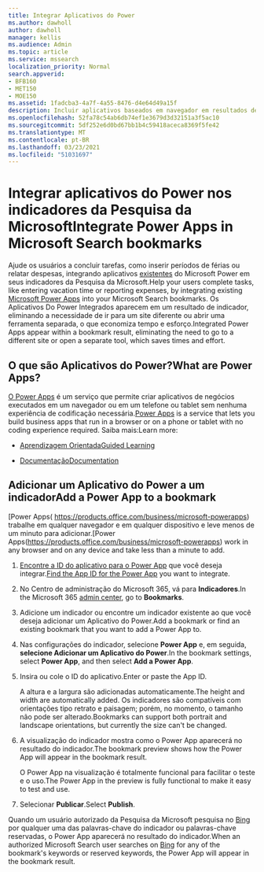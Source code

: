 ```yaml
---
title: Integrar Aplicativos do Power
ms.author: dawholl
author: dawholl
manager: kellis
ms.audience: Admin
ms.topic: article
ms.service: mssearch
localization_priority: Normal
search.appverid:
- BFB160
- MET150
- MOE150
ms.assetid: 1fadcba3-4a7f-4a55-8476-d4e64d49a15f
description: Incluir aplicativos baseados em navegador em resultados de indicadores para a Pesquisa da Microsoft
ms.openlocfilehash: 52fa78c54ab6db74ef1e3679d3d32151a3f5ac10
ms.sourcegitcommit: 5df252e6d0bd67bb1b4c59418aceca8369f5fe42
ms.translationtype: MT
ms.contentlocale: pt-BR
ms.lasthandoff: 03/23/2021
ms.locfileid: "51031697"
---
```

# <a name="integrate-power-apps-in-microsoft-search-bookmarks"></a><span data-ttu-id="53636-103">Integrar aplicativos do Power nos indicadores da Pesquisa da Microsoft</span><span class="sxs-lookup"><span data-stu-id="53636-103">Integrate Power Apps in Microsoft Search bookmarks</span></span>
   
<span data-ttu-id="53636-104">Ajude os usuários a concluir tarefas, como inserir períodos de férias ou relatar despesas, integrando aplicativos [existentes](https://products.office.com/business/microsoft-powerapps) do Microsoft Power em seus indicadores da Pesquisa da Microsoft.</span><span class="sxs-lookup"><span data-stu-id="53636-104">Help your users complete tasks, like entering vacation time or reporting expenses, by integrating existing [Microsoft Power Apps](https://products.office.com/business/microsoft-powerapps) into your Microsoft Search bookmarks.</span></span> <span data-ttu-id="53636-105">Os Aplicativos Do Power Integrados aparecem em um resultado de indicador, eliminando a necessidade de ir para um site diferente ou abrir uma ferramenta separada, o que economiza tempo e esforço.</span><span class="sxs-lookup"><span data-stu-id="53636-105">Integrated Power Apps appear within a bookmark result, eliminating the need to go to a different site or open a separate tool, which saves times and effort.</span></span>
  
## <a name="what-are-power-apps"></a><span data-ttu-id="53636-106">O que são Aplicativos do Power?</span><span class="sxs-lookup"><span data-stu-id="53636-106">What are Power Apps?</span></span>

<span data-ttu-id="53636-107">[O Power Apps](https://products.office.com/business/microsoft-powerapps) é um serviço que permite criar aplicativos de negócios executados em um navegador ou em um telefone ou tablet sem nenhuma experiência de codificação necessária.</span><span class="sxs-lookup"><span data-stu-id="53636-107">[Power Apps](https://products.office.com/business/microsoft-powerapps) is a service that lets you build business apps that run in a browser or on a phone or tablet with no coding experience required.</span></span> <span data-ttu-id="53636-108">Saiba mais:</span><span class="sxs-lookup"><span data-stu-id="53636-108">Learn more:</span></span>
  
- [<span data-ttu-id="53636-109">Aprendizagem Orientada</span><span class="sxs-lookup"><span data-stu-id="53636-109">Guided Learning</span></span>](/learn/browse/?products=powerapps)
    
- [<span data-ttu-id="53636-110">Documentação</span><span class="sxs-lookup"><span data-stu-id="53636-110">Documentation</span></span>](/powerapps/)
    
## <a name="add-a-power-app-to-a-bookmark"></a><span data-ttu-id="53636-111">Adicionar um Aplicativo do Power a um indicador</span><span class="sxs-lookup"><span data-stu-id="53636-111">Add a Power App to a bookmark</span></span>

<span data-ttu-id="53636-112">[Power Apps( https://products.office.com/business/microsoft-powerapps) trabalhe em qualquer navegador e em qualquer dispositivo e leve menos de um minuto para adicionar.</span><span class="sxs-lookup"><span data-stu-id="53636-112">[Power Apps(https://products.office.com/business/microsoft-powerapps) work in any browser and on any device and take less than a minute to add.</span></span>
  
1. <span data-ttu-id="53636-113">[Encontre a ID do aplicativo para o Power App](/powerapps/maker/canvas-apps/get-sessionid#get-an-app-id) que você deseja integrar.</span><span class="sxs-lookup"><span data-stu-id="53636-113">[Find the App ID for the Power App](/powerapps/maker/canvas-apps/get-sessionid#get-an-app-id) you want to integrate.</span></span>
    
2. <span data-ttu-id="53636-114">No Centro de administração [](https://admin.microsoft.com)do Microsoft 365, vá para **Indicadores**.</span><span class="sxs-lookup"><span data-stu-id="53636-114">In the Microsoft 365 [admin center](https://admin.microsoft.com), go to **Bookmarks**.</span></span>
    
3. <span data-ttu-id="53636-115">Adicione um indicador ou encontre um indicador existente ao que você deseja adicionar um Aplicativo do Power.</span><span class="sxs-lookup"><span data-stu-id="53636-115">Add a bookmark or find an existing bookmark that you want to add a Power App to.</span></span>
    
4. <span data-ttu-id="53636-116">Nas configurações do indicador, selecione **Power App** e, em seguida, **selecione Adicionar um Aplicativo do Power**.</span><span class="sxs-lookup"><span data-stu-id="53636-116">In the bookmark settings, select **Power App**, and then select **Add a Power App**.</span></span>
    
5. <span data-ttu-id="53636-117">Insira ou cole o ID do aplicativo.</span><span class="sxs-lookup"><span data-stu-id="53636-117">Enter or paste the App ID.</span></span>
    
    <span data-ttu-id="53636-118">A altura e a largura são adicionadas automaticamente.</span><span class="sxs-lookup"><span data-stu-id="53636-118">The height and width are automatically added.</span></span> <span data-ttu-id="53636-119">Os indicadores são compatíveis com orientações tipo retrato e paisagem; porém, no momento, o tamanho não pode ser alterado.</span><span class="sxs-lookup"><span data-stu-id="53636-119">Bookmarks can support both portrait and landscape orientations, but currently the size can't be changed.</span></span>
    
6. <span data-ttu-id="53636-120">A visualização do indicador mostra como o Power App aparecerá no resultado do indicador.</span><span class="sxs-lookup"><span data-stu-id="53636-120">The bookmark preview shows how the Power App will appear in the bookmark result.</span></span>
    
    <span data-ttu-id="53636-121">O Power App na visualização é totalmente funcional para facilitar o teste e o uso.</span><span class="sxs-lookup"><span data-stu-id="53636-121">The Power App in the preview is fully functional to make it easy to test and use.</span></span>
    
7. <span data-ttu-id="53636-122">Selecionar **Publicar**.</span><span class="sxs-lookup"><span data-stu-id="53636-122">Select **Publish**.</span></span>
    
<span data-ttu-id="53636-123">Quando um usuário autorizado da Pesquisa da Microsoft pesquisa no [Bing](https://Bing.com) por qualquer uma das palavras-chave do indicador ou palavras-chave reservadas, o Power App aparecerá no resultado do indicador.</span><span class="sxs-lookup"><span data-stu-id="53636-123">When an authorized Microsoft Search user searches on [Bing](https://Bing.com) for any of the bookmark's keywords or reserved keywords, the Power App will appear in the bookmark result.</span></span>